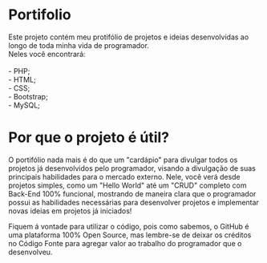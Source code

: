 # Portifolio

Este projeto contém meu protifólio de projetos e ideias desenvolvidas ao longo de toda minha vida de programador.</br>
Neles você encontrará: </BR></br> - PHP;</br>- HTML;</BR>- CSS;</BR>- Bootstrap; </br>- MySQL;</BR>


<h1>Por que o projeto é útil?</h1>

O portifólio nada mais é do que um "cardápio" para divulgar todos os projetos já desenvolvidos pelo programador, visando a divulgação de suas principais habilidades para o mercado externo. Nele, você verá desde projetos simples, como um "Hello World" até um "CRUD" completo com Back-End 100% funcional, mostrando de maneira clara que o programador possui as habilidades necessárias para desenvolver projetos e implementar novas ideias em projetos já iniciados!

Fiquem á vontade para utilizar o código, pois como sabemos, o GitHub é uma plataforma 100% Open Source, mas lembre-se de deixar os créditos no Código Fonte para agregar valor ao trabalho do programador que o desenvolveu.</br></br>
